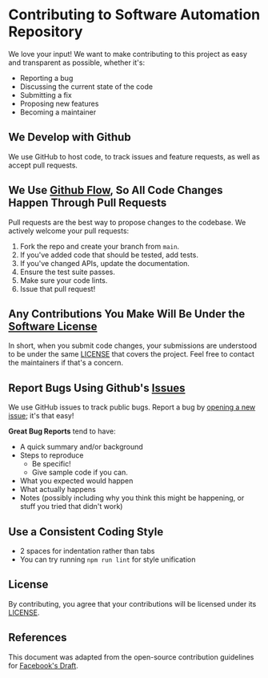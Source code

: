 # Contributing to Software Automation Repository

We love your input! We want to make contributing to this project as easy and transparent as possible, whether it's:
- Reporting a bug
- Discussing the current state of the code
- Submitting a fix
- Proposing new features
- Becoming a maintainer

## We Develop with Github
We use GitHub to host code, to track issues and feature requests, as well as accept pull requests.

## We Use [Github Flow](https://guides.github.com/introduction/flow/index.html), So All Code Changes Happen Through Pull Requests
Pull requests are the best way to propose changes to the codebase. We actively welcome your pull requests:

1. Fork the repo and create your branch from `main`.
2. If you've added code that should be tested, add tests.
3. If you've changed APIs, update the documentation.
4. Ensure the test suite passes.
5. Make sure your code lints.
6. Issue that pull request!

## Any Contributions You Make Will Be Under the [Software License](LICENSE)
In short, when you submit code changes, your submissions are understood to be under the same [LICENSE](LICENSE) that covers the project. Feel free to contact the maintainers if that's a concern.

## Report Bugs Using Github's [Issues](https://github.com/yourusername/your-repo/issues)
We use GitHub issues to track public bugs. Report a bug by [opening a new issue](https://github.com/yourusername/your-repo/issues/new); it's that easy!

**Great Bug Reports** tend to have:
- A quick summary and/or background
- Steps to reproduce
  - Be specific!
  - Give sample code if you can.
- What you expected would happen
- What actually happens
- Notes (possibly including why you think this might be happening, or stuff you tried that didn't work)

## Use a Consistent Coding Style
* 2 spaces for indentation rather than tabs
* You can try running `npm run lint` for style unification

## License
By contributing, you agree that your contributions will be licensed under its [LICENSE](LICENSE).

## References
This document was adapted from the open-source contribution guidelines for [Facebook's Draft](https://github.com/facebook/draft-js/blob/master/CONTRIBUTING.md).

